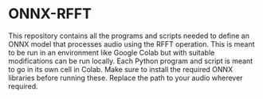 # ONNX-RFFT

This repository contains all the programs and scripts needed to define an ONNX model that processes audio using the RFFT operation.
This is meant to be run in an environment like Google Colab but with suitable modifications can be run locally.
Each Python program and script is meant to go in its own cell in Colab.
Make sure to install the required ONNX libraries before running these.
Replace the path to your audio wherever required.
